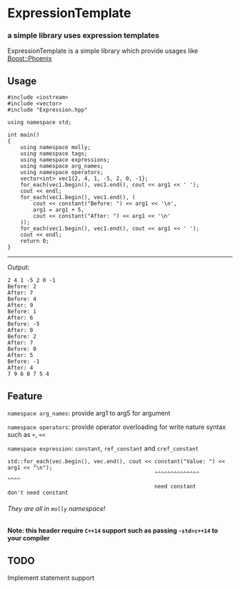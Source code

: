 # ExpressionTemplate

### a simple library uses expression templates

ExpressionTemplate is a simple library which provide usages like [Boost::Phoenix](http://www.boost.org/doc/libs/1_65_0/doc/html/phoenix.html)

## Usage
    #include <iostream>
    #include <vector>
    #include "Expression.hpp"
    
    using namespace std;
    
    int main()
    {
        using namespace molly;
        using namespace tags;
        using namespace expressions;
        using namespace arg_names;
        using namespace operators;
        vector<int> vec1{2, 4, 1, -5, 2, 0, -1};
        for_each(vec1.begin(), vec1.end(), cout << arg1 << ' ');
        cout << endl;
        for_each(vec1.begin(), vec1.end(), (
            cout << constant("Before: ") << arg1 << '\n',
            arg1 = arg1 + 5,
            cout << constant("After: ") << arg1 << '\n'
        ));
        for_each(vec1.begin(), vec1.end(), cout << arg1 << ' ');
        cout << endl;
        return 0;
    }

------------------
Output:

    2 4 1 -5 2 0 -1 
    Before: 2
    After: 7
    Before: 4
    After: 9
    Before: 1
    After: 6
    Before: -5
    After: 0
    Before: 2
    After: 7
    Before: 0
    After: 5
    Before: -1
    After: 4
    7 9 6 0 7 5 4  
    
## Feature
`namespace arg_names`: provide arg1 to arg5 for argument

`namespace operators`: provide operator overloading for write nature syntax such as `+`, `<<`

`namespace expression`: `constant`, `ref_constant` and `cref_constant`

    std::for_each(vec.begin(), vec.end(), cout << constant("Value: ") << arg1 << "\n");
                                                  ^^^^^^^^^^^^^^                 ^^^^
                                                  need constant                  don't need constant
###### They are all in `molly` namespace!

#### Note: this header require `C++14` support such as passing `-std=c++14` to your compiler

## TODO
Implement statement support
